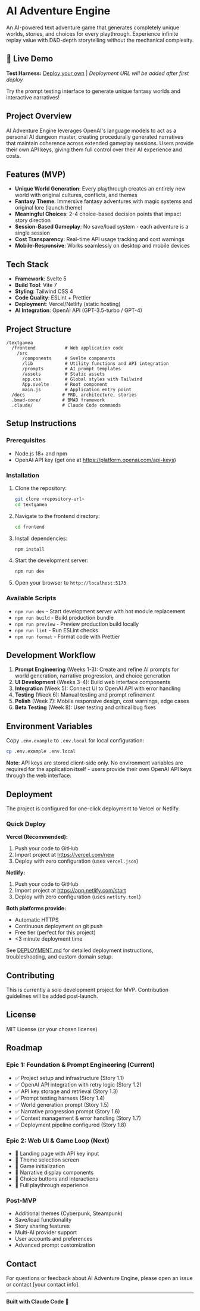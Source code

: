 # AI Adventure Engine

An AI-powered text adventure game that generates completely unique worlds, stories, and choices for every playthrough. Experience infinite replay value with D&D-depth storytelling without the mechanical complexity.

## 🚀 Live Demo

**Test Harness:** [Deploy your own](DEPLOYMENT.md) | *Deployment URL will be added after first deploy*

Try the prompt testing interface to generate unique fantasy worlds and interactive narratives!

## Project Overview

AI Adventure Engine leverages OpenAI's language models to act as a personal AI dungeon master, creating procedurally generated narratives that maintain coherence across extended gameplay sessions. Users provide their own API keys, giving them full control over their AI experience and costs.

## Features (MVP)

- **Unique World Generation**: Every playthrough creates an entirely new world with original cultures, conflicts, and themes
- **Fantasy Theme**: Immersive fantasy adventures with magic systems and original lore (launch theme)
- **Meaningful Choices**: 2-4 choice-based decision points that impact story direction
- **Session-Based Gameplay**: No save/load system - each adventure is a single session
- **Cost Transparency**: Real-time API usage tracking and cost warnings
- **Mobile-Responsive**: Works seamlessly on desktop and mobile devices

## Tech Stack

- **Framework**: Svelte 5
- **Build Tool**: Vite 7
- **Styling**: Tailwind CSS 4
- **Code Quality**: ESLint + Prettier
- **Deployment**: Vercel/Netlify (static hosting)
- **AI Integration**: OpenAI API (GPT-3.5-turbo / GPT-4)

## Project Structure

```
/textgamea
  /frontend           # Web application code
    /src
      /components     # Svelte components
      /lib            # Utility functions and API integration
      /prompts        # AI prompt templates
      /assets         # Static assets
      app.css         # Global styles with Tailwind
      App.svelte      # Root component
      main.js         # Application entry point
  /docs              # PRD, architecture, stories
  .bmad-core/        # BMAD framework
  .claude/           # Claude Code commands
```

## Setup Instructions

### Prerequisites

- Node.js 18+ and npm
- OpenAI API key (get one at https://platform.openai.com/api-keys)

### Installation

1. Clone the repository:
   ```bash
   git clone <repository-url>
   cd textgamea
   ```

2. Navigate to the frontend directory:
   ```bash
   cd frontend
   ```

3. Install dependencies:
   ```bash
   npm install
   ```

4. Start the development server:
   ```bash
   npm run dev
   ```

5. Open your browser to `http://localhost:5173`

### Available Scripts

- `npm run dev` - Start development server with hot module replacement
- `npm run build` - Build production bundle
- `npm run preview` - Preview production build locally
- `npm run lint` - Run ESLint checks
- `npm run format` - Format code with Prettier

## Development Workflow

1. **Prompt Engineering** (Weeks 1-3): Create and refine AI prompts for world generation, narrative progression, and choice generation
2. **UI Development** (Weeks 3-4): Build web interface components
3. **Integration** (Week 5): Connect UI to OpenAI API with error handling
4. **Testing** (Week 6): Manual testing and prompt refinement
5. **Polish** (Week 7): Mobile responsive design, cost warnings, edge cases
6. **Beta Testing** (Week 8): User testing and critical bug fixes

## Environment Variables

Copy `.env.example` to `.env.local` for local configuration:

```bash
cp .env.example .env.local
```

**Note**: API keys are stored client-side only. No environment variables are required for the application itself - users provide their own OpenAI API keys through the web interface.

## Deployment

The project is configured for one-click deployment to Vercel or Netlify.

### Quick Deploy

**Vercel (Recommended):**
1. Push your code to GitHub
2. Import project at https://vercel.com/new
3. Deploy with zero configuration (uses `vercel.json`)

**Netlify:**
1. Push your code to GitHub
2. Import project at https://app.netlify.com/start
3. Deploy with zero configuration (uses `netlify.toml`)

**Both platforms provide:**
- Automatic HTTPS
- Continuous deployment on git push
- Free tier (perfect for this project)
- <3 minute deployment time

See [DEPLOYMENT.md](DEPLOYMENT.md) for detailed deployment instructions, troubleshooting, and custom domain setup.

## Contributing

This is currently a solo development project for MVP. Contribution guidelines will be added post-launch.

## License

MIT License (or your chosen license)

## Roadmap

### Epic 1: Foundation & Prompt Engineering (Current)
- ✅ Project setup and infrastructure (Story 1.1)
- ✅ OpenAI API integration with retry logic (Story 1.2)
- ✅ API key storage and retrieval (Story 1.3)
- ✅ Prompt testing harness (Story 1.4)
- ✅ World generation prompt (Story 1.5)
- ✅ Narrative progression prompt (Story 1.6)
- ✅ Context management & error handling (Story 1.7)
- ✅ Deployment pipeline configured (Story 1.8)

### Epic 2: Web UI & Game Loop (Next)
- 🔄 Landing page with API key input
- 🔄 Theme selection screen
- 🔄 Game initialization
- 🔄 Narrative display components
- 🔄 Choice buttons and interactions
- 🔄 Full playthrough experience

### Post-MVP
- Additional themes (Cyberpunk, Steampunk)
- Save/load functionality
- Story sharing features
- Multi-AI provider support
- User accounts and preferences
- Advanced prompt customization

## Contact

For questions or feedback about AI Adventure Engine, please open an issue or contact [your contact info].

---

**Built with Claude Code** 🤖
